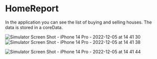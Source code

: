 # HomeReport

In the application you can see the list of buying and selling houses. The data is stored in a coreData.

![Simulator Screen Shot - iPhone 14 Pro - 2022-12-05 at 14 41 30](https://user-images.githubusercontent.com/92182846/205637016-43b40e22-b63d-409b-b71c-d4effb35f910.png) ![Simulator Screen Shot - iPhone 14 Pro - 2022-12-05 at 14 41 38](https://user-images.githubusercontent.com/92182846/205637034-6c8d319d-355a-4e55-a24c-2ce9d0708273.png)

![Simulator Screen Shot - iPhone 14 Pro - 2022-12-05 at 14 41 44](https://user-images.githubusercontent.com/92182846/205637040-2e4e3bf5-acf3-4245-b1bc-9fddd7d5664e.png)
